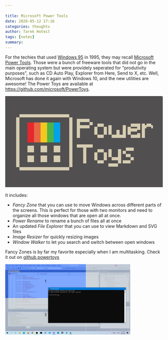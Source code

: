 ```yaml
---

title: Microsoft Power Tools 
date: 2020-05-12 17:16
categories: thoughts 
author: Tarek Hoteit 
tags: [notes]
summary: 
---
```


For the techies that used [Windows 95](https://en.wikipedia.org/wiki/Windows_95) in 1995, they may recall [Microsoft Power Tools](https://en.wikipedia.org/wiki/Microsoft_PowerToys).
Those were a bunch of freeware tools that did not go in the main operating system but were providely seperated for "produtivity purposes", such as CD Auto Play, Explorer from Here, Send to X, etc. Well, Microsoft has done it again with Windows 10, and the new utilities are awesome! The Power Toys are available at <https://github.com/microsoft/PowerToys>.

![Power Toys](/assets/images/various/powertoys.jpg)

It includes:
- *Fancy Zone* that you can use to move Windows across different parts of the screens. This is perfect for those with two monitors and need to organize all those windows that are open all at once.
- *Power Rename* to rename a bunch of files all at once
- An updated *File Explorer* that you can use to view Markdown and SVG files
- *Image Resizer* for quickly resizing images
- *Window Walker* to let you search and switch between open windows

Fancy Zones is by far my favorite especially when I am multitasking. Check it out on [github powertoys](https://github.com/microsoft/PowerToys/tree/master/src/modules/fancyzones)

![Fancy Zone](/assets/images/various/FancyZones.png)